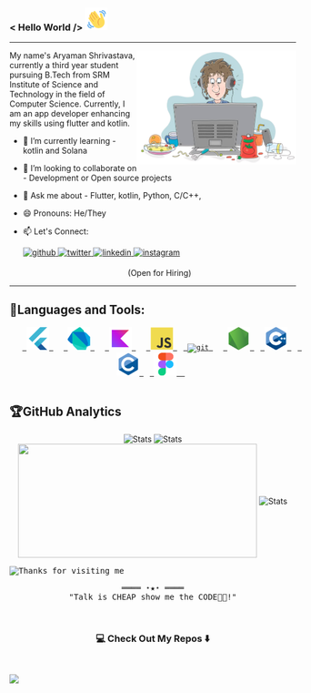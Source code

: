 ### < Hello World /> <img src="./wave-hello.gif" width="40px">

<hr>

<img align="right" alt="GIF" height="200px" src="./bit.png" />
My name's Aryaman Shrivastava, currently a third year student pursuing B.Tech from SRM Institute of Science and Technology in the field of Computer Science. Currently, I am an app developer enhancing my skills using flutter and kotlin. </br>

- 🌱 I’m currently learning - kotlin and Solana
- 👯 I’m looking to collaborate on - Development or Open source projects
- 💬 Ask me about - Flutter, kotlin, Python, C/C++,
- 😄 Pronouns: He/They
- 📫 Let's Connect: <br>

  <a href="https://github.com/aryamanshrivastava" target="_blank">
  <img src="https://img.shields.io/badge/github-%2324292e.svg?&style=for-the-badge&logo=github&logoColor=white" alt=github style="margin-bottom: 5px;" />
  </a>
  <a href="https://twitter.com/Aryaman0702" target="_blank">
  <img src="https://img.shields.io/badge/twitter-%2300acee.svg?&style=for-the-badge&logo=twitter&logoColor=white" alt=twitter style="margin-bottom: 5px;" />
  </a>
  <a href="https://www.linkedin.com/in/aryaman07/" target="_blank">
  <img src="https://img.shields.io/badge/linkedin-%231E77B5.svg?&style=for-the-badge&logo=linkedin&logoColor=white" alt=linkedin style="margin-bottom: 5px;" />
  </a>
  <a href="https://instagram.com/arryaman_?utm_medium=copy_link" target="_blank">
  <img src="https://img.shields.io/badge/instagram-%23000000.svg?&style=for-the-badge&logo=instagram&logoColor=darkpink" alt=instagram style="margin-bottom: 5px;" />
  </a>
  <br/>
  <p align="center"> (Open for Hiring)</p>
<hr>

## 💢Languages and Tools:

<div align="center">  
<code> <a href="https://flutter.dev" target="_blank" rel="noreferrer"> <img src="https://raw.githubusercontent.com/devicons/devicon/master/icons/flutter/flutter-original.svg" alt="flutter" width="40" height="40"/> </a> </code>
<code> <a href="https://dart.dev" target="_blank" rel="noreferrer"> <img src="https://raw.githubusercontent.com/devicons/devicon/master/icons/dart/dart-original.svg" alt="flutter" width="40" height="40"/> </a> </code> 
<code> <a href="https://kotlinlang.org" target="_blank" rel="noreferrer"> <img src="https://raw.githubusercontent.com/devicons/devicon/master/icons/kotlin/kotlin-original.svg" alt="flutter" width="40" height="40"/> </a> </code> 
<code> <a href="https://developer.mozilla.org/en-US/docs/Web/JavaScript" target="_blank" rel="noreferrer"> <img src="https://raw.githubusercontent.com/devicons/devicon/master/icons/javascript/javascript-original.svg" alt="javascript" width="40" height="40"/> </a> </code>
<code><a href="https://git-scm.com/" target="_blank" rel="noreferrer"> <img src="https://www.vectorlogo.zone/logos/git-scm/git-scm-icon.svg" alt="git" width="40" height="40"/> </a> </code>
<code> <a href="https://nodejs.org" target="_blank" rel="noreferrer"> <img src="https://raw.githubusercontent.com/devicons/devicon/master/icons/nodejs/nodejs-original.svg" alt="nodejs" width="40" height="40"/> </a> </code> 
<code><a href="https://www.w3schools.com/cpp/" target="_blank" rel="noreferrer"> <img src="https://raw.githubusercontent.com/devicons/devicon/master/icons/cplusplus/cplusplus-original.svg" alt="cplusplus" width="40" height="40"/> </a> </code>
<code><a href="https://www.cprogramming.com/" target="_blank" rel="noreferrer"> <img src="https://raw.githubusercontent.com/devicons/devicon/master/icons/c/c-original.svg" alt="c" width="40" height="40"/> </a> </code>
<code><a href="https://figma.com" target="_blank" rel="noreferrer"> <img src="https://raw.githubusercontent.com/devicons/devicon/master/icons/figma/figma-original.svg" alt="figma" width="40" height="40"/>  </a> </code> <br> <br>
</div>

## 🏆GitHub Analytics

<p align="center"> 
<img align="center" height="300" width="420" src="https://github-readme-streak-stats.herokuapp.com/?user=aryamanshrivastava&theme=dark&hide_border=false" alt="Stats" />
<img align="center" height="300" width="420" src="https://github-readme-stats.vercel.app/api?username=aryamanshrivastava&show_icons=true&theme=dark" alt="Stats" />
<img align="center" height="200" width="420"src="https://github-readme-stats.vercel.app/api/top-langs/?username=aryamanshrivastava&theme=merko&hide_border=false&include_all_commits=true&count_private=false&layout=compact&langs_count=10&exclude_repo=gamebase&hide=objective-c,c,java" />
<img align="center" width="500" src="https://github-readme-activity-graph.vercel.app/graph?username=aryamanshrivastava&theme=merko" alt="Stats" /> 
  
</p>

<samp>
 <img height="120" alt="Thanks for visiting me" width="100%" src="https://raw.githubusercontent.com/BrunnerLivio/brunnerlivio/master/images/marquee.svg" />
    <p align="center">
        ════ ⋆★⋆ ════
        <br>
        "Talk is CHEAP show me the CODE👨‍💻!"
    </p>
</samp>
<br>

<h3  align="center">💻 Check Out My Repos ⬇️ </h3>
<br>

![](https://komarev.com/ghpvc/?username=aryamanshrivastava&color=blue)
